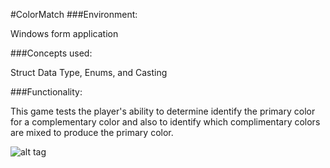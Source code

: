 #ColorMatch
###Environment:

Windows form application

###Concepts used:

Struct Data Type, Enums, and Casting

###Functionality:

This game tests the player's ability to determine identify the primary color for a complementary color and also to identify which complimentary colors are mixed to produce the primary color.


![alt tag](https://raw.github.com/andrewjhinger/ColorMatch/master/Capture.JPG)
